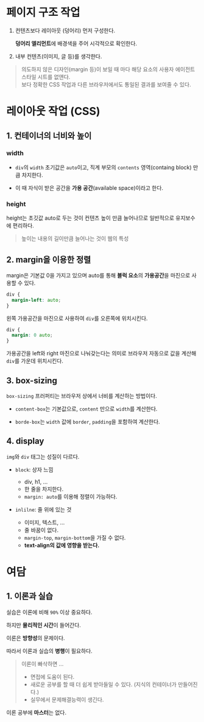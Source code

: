 # 페이지 구조 작업

1. 컨텐츠보다 레이아웃 (덩어리) 먼저 구성한다.

   **덩어리 엘리먼트**에 배경색을 주어 시각적으로 확인한다.

2. 내부 컨텐츠(이미지, 글 등)를 생각한다.

> 의도하지 않은 디자인(margin 등)이 보일 때 마다 해당 요소의 사용자 에이전트 스타일 시트를 없앤다.  
>  보다 정확한 CSS 작업과 다른 브라우저에서도 통일된 결과를 보여줄 수 있다.

# 레이아웃 작업 (CSS)

## 1. 컨테이너의 너비와 높이

### width

- `div`의 `width` 초기값은 `auto`이고, 직계 부모의 `contents` 영역(containg block) 만큼 차지한다.

- 이 때 자식이 받은 공간을 **가용 공간**(available space)이라고 한다.

### height

height는 초깃값 auto로 두는 것이 컨텐츠 높이 만큼 늘어나므로 일반적으로 유지보수에 편리하다.

> 높이는 내용의 길이만큼 늘어나는 것이 웹의 특성

## 2. margin을 이용한 정렬

margin은 기본값 0을 가지고 있으며 auto를 통해 **블럭 요소**의 **가용공간**을 마진으로 사용할 수 있다.

```css
div {
  margin-left: auto;
}
```

왼쪽 가용공간을 마진으로 사용하여 `div`를 오른쪽에 위치시킨다.

```css
div {
  margin: 0 auto;
}
```

가용공간을 left와 right 마진으로 나눠갖는다는 의미로 브라우저 자동으로 값을 계산해 `div`를 가운데 위치시킨다.

## 3. box-sizing

`box-sizing` 프러퍼티는 브라우저 상에서 너비를 계산하는 방법이다.

- `content-box`는 기본값으로, `content` 만으로 `width`를 계산한다.

- `borde-box`는 `width` 값에 `border`, `padding`을 포함하여 계산한다.

## 4. display

`img`와 `div` 태그는 성질이 다르다.

- `block`: 상자 느낌

  - div, h1, ...
  - 한 줄을 차지한다.
  - `margin: auto`를 이용해 정렬이 가능하다.

- `inlilne`: 줄 위에 있는 것
  - 이미지, 텍스트, ...
  - 줄 바꿈이 없다.
  - `margin-top`, `margin-bottom`을 가질 수 없다.
  - **text-align의 값에 영향을 받는다.**

# 여담

## 1. 이론과 실습

실습은 이론에 비해 `90%` 이상 중요하다.

하지만 **물리적인 시간**이 들어간다.

이론은 **방향성**의 문제이다.

따라서 이론과 실습의 **병행**이 필요하다.

> 이론이 빠삭하면 ...
>
> - 면접에 도움이 된다.
> - 새로운 공부를 할 때 더 쉽게 받아들일 수 있다. (지식의 컨테이너가 만들어진다.)
> - 실무에서 문제해결능력이 생긴다.

이론 공부에 **마스터**는 없다.
